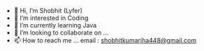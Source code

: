 - 👋 Hi, I’m Shobhit (Lyfer)
- 👀 I’m interested in Coding
- 🌱 I’m currently learning Java
- 💞️ I’m looking to collaborate on ...
- 📫 How to reach me ... email : shobhitkumarjha448@gmail.com

<!---
Lyfer69/Lyfer69 is a ✨ special ✨ repository because its `README.md` (this file) appears on your GitHub profile.
You can click the Preview link to take a look at your changes.
--->
